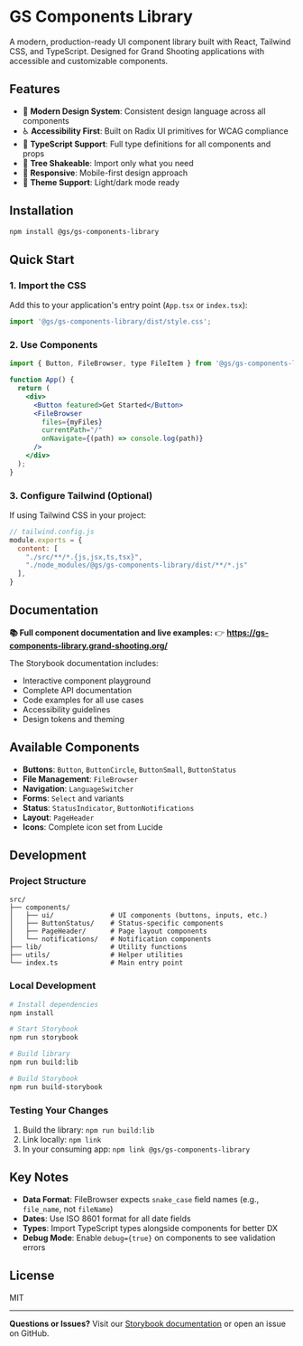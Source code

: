 # GS Components Library

A modern, production-ready UI component library built with React, Tailwind CSS, and TypeScript. Designed for Grand Shooting applications with accessible and customizable components.

## Features

- 🎨 **Modern Design System**: Consistent design language across all components
- ♿ **Accessibility First**: Built on Radix UI primitives for WCAG compliance
- 📘 **TypeScript Support**: Full type definitions for all components and props
- 🎯 **Tree Shakeable**: Import only what you need
- 📱 **Responsive**: Mobile-first design approach
- 🌙 **Theme Support**: Light/dark mode ready

## Installation

```bash
npm install @gs/gs-components-library
```

## Quick Start

### 1. Import the CSS

Add this to your application's entry point (`App.tsx` or `index.tsx`):

```jsx
import '@gs/gs-components-library/dist/style.css';
```

### 2. Use Components

```jsx
import { Button, FileBrowser, type FileItem } from '@gs/gs-components-library';

function App() {
  return (
    <div>
      <Button featured>Get Started</Button>
      <FileBrowser
        files={myFiles}
        currentPath="/"
        onNavigate={(path) => console.log(path)}
      />
    </div>
  );
}
```

### 3. Configure Tailwind (Optional)

If using Tailwind CSS in your project:

```js
// tailwind.config.js
module.exports = {
  content: [
    "./src/**/*.{js,jsx,ts,tsx}",
    "./node_modules/@gs/gs-components-library/dist/**/*.js"
  ],
}
```

## Documentation

**📚 Full component documentation and live examples:**
👉 **https://gs-components-library.grand-shooting.org/**

The Storybook documentation includes:
- Interactive component playground
- Complete API documentation
- Code examples for all use cases
- Accessibility guidelines
- Design tokens and theming

## Available Components

- **Buttons**: `Button`, `ButtonCircle`, `ButtonSmall`, `ButtonStatus`
- **File Management**: `FileBrowser`
- **Navigation**: `LanguageSwitcher`
- **Forms**: `Select` and variants
- **Status**: `StatusIndicator`, `ButtonNotifications`
- **Layout**: `PageHeader`
- **Icons**: Complete icon set from Lucide

## Development

### Project Structure

```
src/
├── components/
│   ├── ui/              # UI components (buttons, inputs, etc.)
│   ├── ButtonStatus/    # Status-specific components
│   ├── PageHeader/      # Page layout components
│   └── notifications/   # Notification components
├── lib/                 # Utility functions
├── utils/               # Helper utilities
└── index.ts             # Main entry point
```

### Local Development

```bash
# Install dependencies
npm install

# Start Storybook
npm run storybook

# Build library
npm run build:lib

# Build Storybook
npm run build-storybook
```

### Testing Your Changes

1. Build the library: `npm run build:lib`
2. Link locally: `npm link`
3. In your consuming app: `npm link @gs/gs-components-library`

## Key Notes

- **Data Format**: FileBrowser expects `snake_case` field names (e.g., `file_name`, not `fileName`)
- **Dates**: Use ISO 8601 format for all date fields
- **Types**: Import TypeScript types alongside components for better DX
- **Debug Mode**: Enable `debug={true}` on components to see validation errors

## License

MIT

---

**Questions or Issues?**
Visit our [Storybook documentation](https://gs-components-library.grand-shooting.org/) or open an issue on GitHub.
